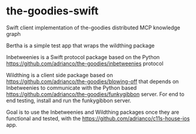 # the-goodies-swift
Swift client implementation of the-goodies distributed MCP knowledge graph

Bertha is a simple test app that wraps the wildthing package

Inbetweenies is a Swift protocol package based on the Python https://github.com/adrianco/the-goodies/inbetweenies protocol

Wildthing is a client side package based on https://github.com/adrianco/the-goodies/blowing-off that depends on Inbetweenies to communicate with the Python based https://github.com/adrianco/the-goodies/funkygibbon server. For end to end testing, install and run the funkygibbon server.

Goal is to use the Inbetweenies and Wildthing packages once they are functional and tested, with the https://github.com/adrianco/c11s-house-ios app.
